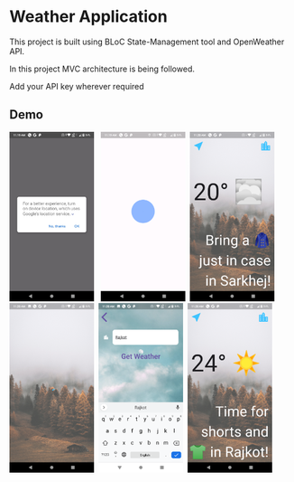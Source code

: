 # Weather Application

This project is built using BLoC State-Management tool and OpenWeather API.

In this project MVC architecture is being followed.

Add your API key wherever required

## Demo

<img src="ScreenShots/1.jpg" width="150" height="300" alt="Demo Video in ScreenShot directory">&nbsp;&nbsp; <img src="./ScreenShots/2.png" width="150" height="300" alt="Demo Video in ScreenShot directory">&nbsp;&nbsp;<img src="./ScreenShots/3.png" width="150" height="300" alt="Demo Video in ScreenShot directory">&nbsp;&nbsp;<img src="./ScreenShots/4.png" width="150" height="300" alt="Demo Video in ScreenShot directory">&nbsp;&nbsp;<img src="./ScreenShots/5.png" width="150" height="300" alt="Demo Video in ScreenShot directory">&nbsp;&nbsp;<img src="./ScreenShots/6.png" width="150" height="300" alt="Demo Video in ScreenShot directory">